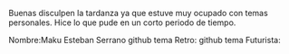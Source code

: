 Buenas disculpen la tardanza ya que estuve muy ocupado con temas personales.
Hice lo que pude en un corto periodo de tiempo.

Nombre:Maku Esteban Serrano
github tema Retro:
github tema Futurista: 
